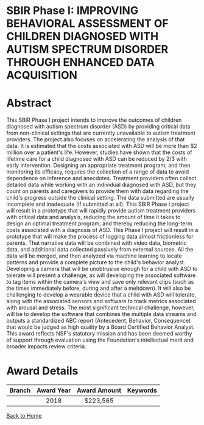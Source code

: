 
SBIR Phase I: IMPROVING BEHAVIORAL ASSESSMENT OF CHILDREN DIAGNOSED WITH AUTISM SPECTRUM DISORDER THROUGH ENHANCED DATA ACQUISITION
===================================================================================================================================

# Abstract


This SBIR Phase I project intends to improve the outcomes of children diagnosed with autism spectrum disorder (ASD) by providing critical data from non-clinical settings that are currently unavailable to autism treatment providers. The project also focuses on accelerating the analysis of that data. It is estimated that the costs associated with ASD will be more than $2 million over a patient's life. However, studies have shown that the costs of lifetime care for a child diagnosed with ASD can be reduced by 2/3 with early intervention. Designing an appropriate treatment program, and then monitoring its efficacy, requires the collection of a range of data to avoid dependence on inference and anecdotes. Treatment providers often collect detailed data while working with an individual diagnosed with ASD, but they count on parents and caregivers to provide them with data regarding the child's progress outside the clinical setting. The data submitted are usually incomplete and inadequate (if submitted at all). This SBIR Phase I project will result in a prototype that will rapidly provide autism treatment providers with critical data and analysis, reducing the amount of time it takes to design an optimal treatment program, and thereby reducing the long-term costs associated with a diagnosis of ASD. This Phase I project will result in a prototype that will make the process of logging data almost frictionless for parents. That narrative data will be combined with video data, biometric data, and additional data collected passively from external sources. All the data will be merged, and then analyzed via machine learning to locate patterns and provide a complete picture to the child's behavior analyst. Developing a camera that will be unobtrusive enough for a child with ASD to tolerate will present a challenge, as will developing the associated software to tag items within the camera's view and save only relevant clips (such as the times immediately before, during and after a meltdown). It will also be challenging to develop a wearable device that a child with ASD will tolerate, along with the associated sensors and software to track metrics associated with arousal and stress. The most significant technical challenge, however, will be to develop the software that combines the multiple data streams and outputs a standardized ABC report (Antecedent, Behavior, Consequence) that would be judged as high quality by a Board Certified Behavior Analyst. This award reflects NSF's statutory mission and has been deemed worthy of support through evaluation using the Foundation's intellectual merit and broader impacts review criteria.  

# Award Details

|Branch|Award Year|Award Amount|Keywords|
| :---: | :---: | :---: | :---: |
||2018|$223,565||
  
  


[Back to Home](https://github.com/chrischow/dod_sbir_awards/JT/#402)